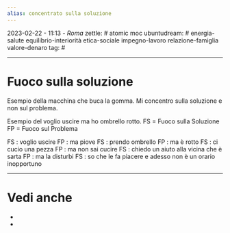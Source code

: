 ```yaml
---
alias: concentrato sulla soluzione
---
```

2023-02-22 - 11:13 - *Roma*
zettle: # atomic moc
ubuntudream: # energia-salute equilibrio-interiorità etica-sociale impegno-lavoro relazione-famiglia valore-denaro 
tag: #

---
# Fuoco sulla soluzione

Esempio della macchina che buca la gomma. Mi concentro sulla soluzione e non sul problema.

Esempio del voglio uscire ma ho ombrello rotto.
FS = Fuoco sulla Soluzione
FP = Fuoco sul Problema

FS : voglio uscire
FP : ma piove
FS : prendo ombrello
FP : ma è rotto
FS : ci cucio una pezza
FP : ma non sai cucire
FS : chiedo un aiuto alla vicina che è sarta
FP : ma la disturbi
FS : so che le fa piacere e adesso non è un orario inopportuno





---
# Vedi anche
- 
- 